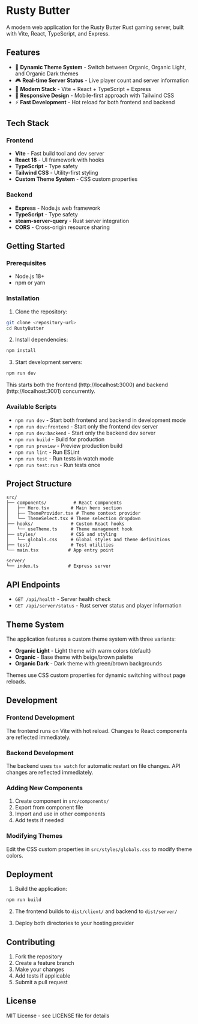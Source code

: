 # Rusty Butter

A modern web application for the Rusty Butter Rust gaming server, built with Vite, React, TypeScript, and Express.

## Features

- 🎨 **Dynamic Theme System** - Switch between Organic, Organic Light, and Organic Dark themes
- 🎮 **Real-time Server Status** - Live player count and server information
- 🚀 **Modern Stack** - Vite + React + TypeScript + Express
- 📱 **Responsive Design** - Mobile-first approach with Tailwind CSS
- ⚡ **Fast Development** - Hot reload for both frontend and backend

## Tech Stack

### Frontend
- **Vite** - Fast build tool and dev server
- **React 18** - UI framework with hooks
- **TypeScript** - Type safety
- **Tailwind CSS** - Utility-first styling
- **Custom Theme System** - CSS custom properties

### Backend
- **Express** - Node.js web framework
- **TypeScript** - Type safety
- **steam-server-query** - Rust server integration
- **CORS** - Cross-origin resource sharing

## Getting Started

### Prerequisites
- Node.js 18+
- npm or yarn

### Installation

1. Clone the repository:
```bash
git clone <repository-url>
cd RustyButter
```

2. Install dependencies:
```bash
npm install
```

3. Start development servers:
```bash
npm run dev
```

This starts both the frontend (http://localhost:3000) and backend (http://localhost:3001) concurrently.

### Available Scripts

- `npm run dev` - Start both frontend and backend in development mode
- `npm run dev:frontend` - Start only the frontend dev server
- `npm run dev:backend` - Start only the backend dev server
- `npm run build` - Build for production
- `npm run preview` - Preview production build
- `npm run lint` - Run ESLint
- `npm run test` - Run tests in watch mode
- `npm run test:run` - Run tests once

## Project Structure

```
src/
├── components/          # React components
│   ├── Hero.tsx        # Main hero section
│   ├── ThemeProvider.tsx # Theme context provider
│   └── ThemeSelect.tsx # Theme selection dropdown
├── hooks/              # Custom React hooks
│   └── useTheme.ts     # Theme management hook
├── styles/             # CSS and styling
│   └── globals.css     # Global styles and theme definitions
├── test/               # Test utilities
└── main.tsx           # App entry point

server/
└── index.ts           # Express server

```

## API Endpoints

- `GET /api/health` - Server health check
- `GET /api/server/status` - Rust server status and player information

## Theme System

The application features a custom theme system with three variants:

- **Organic Light** - Light theme with warm colors (default)
- **Organic** - Base theme with beige/brown palette
- **Organic Dark** - Dark theme with green/brown backgrounds

Themes use CSS custom properties for dynamic switching without page reloads.

## Development

### Frontend Development
The frontend runs on Vite with hot reload. Changes to React components are reflected immediately.

### Backend Development  
The backend uses `tsx watch` for automatic restart on file changes. API changes are reflected immediately.

### Adding New Components
1. Create component in `src/components/`
2. Export from component file
3. Import and use in other components
4. Add tests if needed

### Modifying Themes
Edit the CSS custom properties in `src/styles/globals.css` to modify theme colors.

## Deployment

1. Build the application:
```bash
npm run build
```

2. The frontend builds to `dist/client/` and backend to `dist/server/`

3. Deploy both directories to your hosting provider

## Contributing

1. Fork the repository
2. Create a feature branch
3. Make your changes
4. Add tests if applicable
5. Submit a pull request

## License

MIT License - see LICENSE file for details